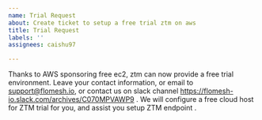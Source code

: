 ```yaml
---
name: Trial Request
about: Create ticket to setup a free trial ztm on aws
title: Trial Request
labels: ''
assignees: caishu97

---
```


Thanks to AWS sponsoring free ec2, ztm can now provide a free trial environment. Leave your contact information, or email to support@flomesh.io, or contact us on slack channel https://flomesh-io.slack.com/archives/C070MPVAWP9 . We will configure a free cloud host for ZTM trial for you, and assist you setup ZTM endpoint .
